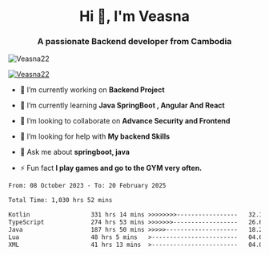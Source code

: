 <h1 align="center">Hi 👋, I'm Veasna</h1>
<h3 align="center">A passionate Backend developer from Cambodia</h3>

<p align="left"> <img src="https://komarev.com/ghpvc/?username=Veasna22&label=Profile%20views&color=0e75b6&style=flat" alt="Veasna22" /> </p>

<p align="left"> <a href="https://github.com/ryo-ma/github-profile-trophy"><img src="https://github-profile-trophy.vercel.app/?username=veasna22&theme=dracula" alt="Veasna22" /></a> </p>

- 🔭 I’m currently working on **Backend Project**

- 🌱 I’m currently learning **Java SpringBoot , Angular And React**

- 👯 I’m looking to collaborate on **Advance Security and Frontend**

- 🤝 I’m looking for help with **My backend Skills**

- 💬 Ask me about **springboot, java**

- ⚡ Fun fact **I play games and go to the GYM very often.**

<!--START_SECTION:waka-->

```txt
From: 08 October 2023 - To: 20 February 2025

Total Time: 1,030 hrs 52 mins

Kotlin                 331 hrs 14 mins >>>>>>>>-----------------   32.13 %
TypeScript             274 hrs 53 mins >>>>>>>------------------   26.67 %
Java                   187 hrs 50 mins >>>>>--------------------   18.22 %
Lua                    48 hrs 5 mins   >------------------------   04.66 %
XML                    41 hrs 13 mins  >------------------------   04.00 %
```

<!--END_SECTION:waka-->
